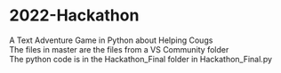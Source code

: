 # 2022-Hackathon
A Text Adventure Game in Python about Helping Cougs<br>
The files in master are the files from a VS Community folder<br>
The python code is in the Hackathon_Final folder in Hackathon_Final.py
